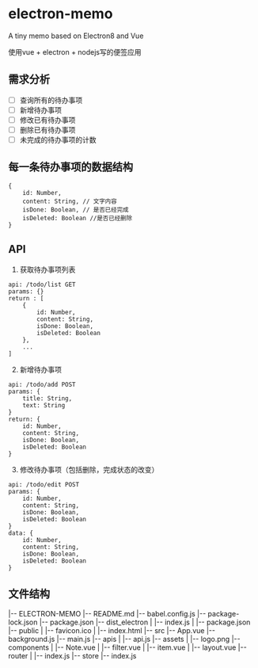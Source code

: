 # electron-memo
A tiny memo based on Electron8 and Vue

使用vue + electron + nodejs写的便签应用


## 需求分析
- [ ] 查询所有的待办事项
- [ ] 新增待办事项
- [ ] 修改已有待办事项
- [ ] 删除已有待办事项
- [ ] 未完成的待办事项的计数

## 每一条待办事项的数据结构
```
{
    id: Number,
    content: String, // 文字内容
    isDone: Boolean, // 是否已经完成
    isDeleted: Boolean //是否已经删除
}
```

## API
1. 获取待办事项列表
```
api: /todo/list GET
params: {}
return : [
    {
        id: Number,
        content: String,
        isDone: Boolean,
        isDeleted: Boolean
    }, 
    ...
]
```

2. 新增待办事项
```
api: /todo/add POST
params: {
    title: String,
    text: String
}
return: {
    id: Number,
    content: String,
    isDone: Boolean,
    isDeleted: Boolean
}
```
3. 修改待办事项（包括删除，完成状态的改变）
```
api: /todo/edit POST
params: {
    id: Number,
    content: String,
    isDone: Boolean,
    isDeleted: Boolean
}
data: {
    id: Number,
    content: String,
    isDone: Boolean,
    isDeleted: Boolean
}
```

## 文件结构
|-- ELECTRON-MEMO
    |-- README.md
    |-- babel.config.js
    |-- package-lock.json
    |-- package.json
    |-- dist_electron
    |   |-- index.js
    |   |-- package.json
    |-- public
    |   |-- favicon.ico
    |   |-- index.html
    |-- src
        |-- App.vue
        |-- background.js
        |-- main.js
        |-- apis
        |   |-- api.js
        |-- assets
        |   |-- logo.png
        |-- components
        |   |-- Note.vue
        |   |-- filter.vue
        |   |-- item.vue
        |   |-- layout.vue
        |-- router
        |   |-- index.js
        |-- store
            |-- index.js